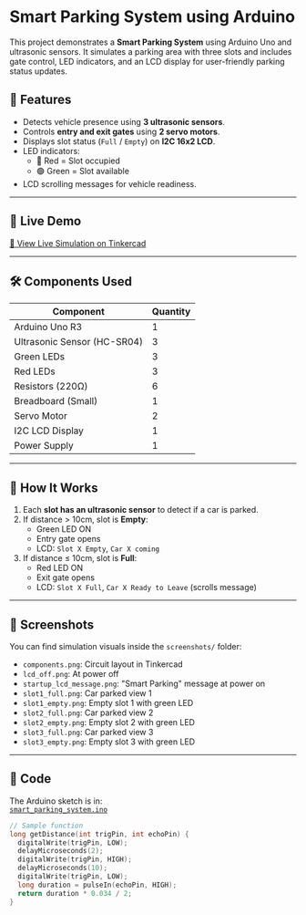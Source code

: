 # Smart Parking System using Arduino

This project demonstrates a **Smart Parking System** using Arduino Uno and ultrasonic sensors. It simulates a parking area with three slots and includes gate control, LED indicators, and an LCD display for user-friendly parking status updates.

## 🚗 Features

- Detects vehicle presence using **3 ultrasonic sensors**.
- Controls **entry and exit gates** using **2 servo motors**.
- Displays slot status (`Full` / `Empty`) on **I2C 16x2 LCD**.
- LED indicators:
  - 🔴 Red = Slot occupied
  - 🟢 Green = Slot available
- LCD scrolling messages for vehicle readiness.

---

## 🔗 Live Demo

[🔗 View Live Simulation on Tinkercad](https://www.tinkercad.com/things/fcSQ2xv0YGk-smart-parking-system)

---

## 🛠️ Components Used

| Component                  | Quantity |
|---------------------------|----------|
| Arduino Uno R3            | 1        |
| Ultrasonic Sensor (HC-SR04) | 3        |
| Green LEDs                | 3        |
| Red LEDs                  | 3        |
| Resistors (220Ω)          | 6        |
| Breadboard (Small)        | 1        |
| Servo Motor               | 2        |
| I2C LCD Display           | 1        |
| Power Supply              | 1        |

---

## 🔌 How It Works

1. Each **slot has an ultrasonic sensor** to detect if a car is parked.
2. If distance > 10cm, slot is **Empty**:
   - Green LED ON  
   - Entry gate opens  
   - LCD: `Slot X Empty`, `Car X coming`
3. If distance ≤ 10cm, slot is **Full**:
   - Red LED ON  
   - Exit gate opens  
   - LCD: `Slot X Full`, `Car X Ready to Leave` (scrolls message)

---

## 📸 Screenshots

You can find simulation visuals inside the `screenshots/` folder:
- `components.png`: Circuit layout in Tinkercad  
- `lcd_off.png`: At power off  
- `startup_lcd_message.png`: "Smart Parking" message at power on  
- `slot1_full.png`: Car parked view 1  
- `slot1_empty.png`: Empty slot 1 with green LED  
- `slot2_full.png`: Car parked view 2  
- `slot2_empty.png`: Empty slot 2 with green LED  
- `slot3_full.png`: Car parked view 3  
- `slot3_empty.png`: Empty slot 3 with green LED

---

## 📁 Code

The Arduino sketch is in:  
[`smart_parking_system.ino`](./smart_parking_system.ino)

```cpp
// Sample function
long getDistance(int trigPin, int echoPin) {
  digitalWrite(trigPin, LOW);
  delayMicroseconds(2);
  digitalWrite(trigPin, HIGH);
  delayMicroseconds(10);
  digitalWrite(trigPin, LOW);
  long duration = pulseIn(echoPin, HIGH);
  return duration * 0.034 / 2;
}
